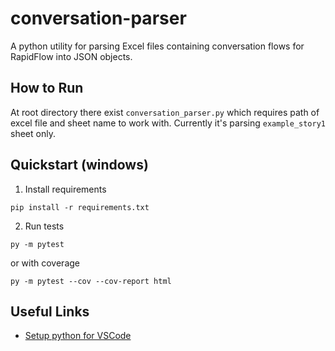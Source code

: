 # conversation-parser

A python utility for parsing Excel files containing conversation flows for RapidFlow into JSON objects.

## How to Run

At root directory there exist `conversation_parser.py` which requires path of excel file
and sheet name to work with. Currently it's parsing `example_story1` sheet only.

## Quickstart (windows)

1. Install requirements

```
pip install -r requirements.txt
```

2. Run tests

```
py -m pytest
```

or with coverage

```
py -m pytest --cov --cov-report html
```

## Useful Links

- [Setup python for VSCode](https://code.visualstudio.com/docs/python/python-tutorial)
